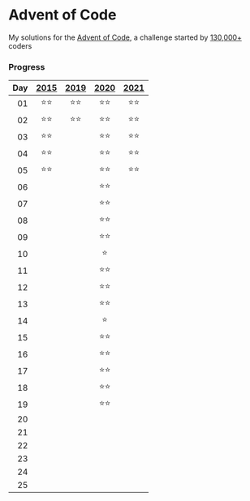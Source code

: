 # Advent of Code

My solutions for the [Advent of Code](https://adventofcode.com), a challenge started by [130,000+](https://adventofcode.com/2020/stats) coders

### Progress
|Day|[2015](https://adventofcode.com/2015)|[2019](https://adventofcode.com/2019)|[2020](https://adventofcode.com/2020)|[2021](https://adventofcode.com/2021)|
|--:| :---: | :---: | :---: | :---: |
01|:star::star:|:star::star:|:star::star:|:star::star:
02|:star::star:|:star::star:|:star::star:|:star::star:
03|:star::star:||:star::star:|:star::star:
04|:star::star:||:star::star:|:star::star:
05|:star::star:||:star::star:|:star::star:
06|||:star::star:|
07|||:star::star:|
08|||:star::star:|
09|||:star::star:|
10|||:star:|
11|||:star::star:|
12|||:star::star:|
13|||:star::star:|
14|||:star:|
15|||:star::star:|
16|||:star::star:|
17|||:star::star:|
18|||:star::star:|
19|||:star::star:|
20||||
21||||
22||||
23||||
24||||
25||||
